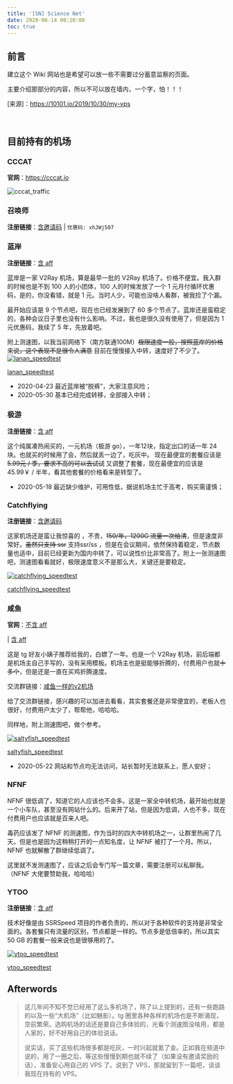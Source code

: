 ```yaml
---
title: '[SN] Science Net'
date: 2020-06-14 00:20:00
toc: true
---
```


## 前言

建立这个 Wiki 网站也是希望可以放一些不需要过分蓄意监察的页面。

主要介绍那部分的内容，所以不可以放在墙内，一个字，怕！！！

[来源]：https://10101.io/2019/10/30/my-vps

<br>

## 目前持有的机场

### CCCAT

**官网**：https://cccat.io

![cccat_traffic](https://i.loli.net/2019/10/27/vyrOdu5Zc9K1bIz.png)





### 召唤师

**注册链接**：[含邀请码](https://10101.io/go/zhs) | `优惠码: xhJWj507`





### 蓝岸

**注册链接**：[含 aff](https://10101.io/go/lanan)

蓝岸是一家 V2Ray 机场，算是最早一批的 V2Ray 机场了。价格不便宜。我入群的时候也是不到 100 人的小团体，100 人的时候发放了一个 1 元月付循环优惠码，是的，你没看错，就是 1 元。当时人少，可能也没啥人看群，被我捡了个漏。

最开始应该是 9 个节点吧，现在也已经发展到了 60 多个节点了。蓝岸还是蛮稳定的，各种会议日子里也没有什么影响。不过，我也是很久没有使用了，但是因为 1 元优惠码，我续了 5 年，先放着吧。

附上测速图，以我当前网络下（南方联通100M）~~极限速度一般，按照蓝岸的价格来说，这个表现不是很令人满意~~ 目前在慢慢接入中转，速度好了不少了。
[![lanan_speedtest](https://10101.io/usr/uploads/2020/06/85693287.png)](https://10101.io/usr/uploads/2020/06/85693287.png)

[lanan_speedtest](https://10101.io/usr/uploads/2020/06/85693287.png)







- 2020-04-23  最近蓝岸被“脱裤”，大家注意风险；
- 2020-05-30  基本已经完成转移，全部接入中转；

### 极游

**注册链接**：[含 aff](https://10101.io/go/jiyou)

这个纯属凑热闹买的，一元机场（极游 go），一年12块，指定出口的话一年 24 块。也就买的时候用了会，然后就丢一边了，吃灰中。
现在最便宜的套餐应该是 ~~5.99元 / 季，要求不高的可以去试试~~ 又调整了套餐，现在最便宜的应该是 45.99￥ / 半年，看其他套餐的价格看来是转型了。





- 2020-05-18  最近缺少维护，可用性低，据说机场主忙于高考，购买需谨慎；

### Catchflying

**注册链接**：[含邀请码](https://10101.io/go/catchflying)

这家机场还是蛮让我惊喜的 ，不贵，~~150/年，1200G 流量一次给清~~，但是速度非常好。~~虽然只支持 ssr~~ 支持ssr/ss ，但是在会议期间，依然保持着稳定，节点数量也适中，目前已经更新为国内中转了，可以说性价比非常高了。附上一张测速图吧，测速图看看就好，极限速度意义不是那么大，关键还是要稳定。

[![catchflying_speedtest](https://10101.io/usr/uploads/2020/06/3628527018.png)](https://10101.io/usr/uploads/2020/06/3628527018.png)

[catchflying_speedtest](https://10101.io/usr/uploads/2020/06/3628527018.png)



### 咸鱼

**官网**：[不含 aff](https://salty-tuna.link/)

 | [含 aff](https://10101.io/go/saltyfish/)

这是 tg 好友小姨子推荐给我的，白嫖了一年。也是一个 V2Ray 机场，前后端都是机场主自己手写的，没有采用模板。机场主也是挺能够折腾的，付费用户也就~~十多个~~，但是还是一直在买鸡折腾速度。

交流群链接：[咸鱼一样的v2机场](https://t.me/joinchat/OWfgWVfGHaJzDjQSKC857A)

给了交流群链接，感兴趣的可以加进去看看，其实套餐还是非常便宜的，老板人也很好，付费用户太少了，帮帮他，哈哈哈。

同样地，附上测速图吧，做个参考。

[![saltyfish_speedtest](https://10101.io/usr/uploads/2020/03/4074974529.png)](https://10101.io/usr/uploads/2020/03/4074974529.png)

[saltyfish_speedtest](https://10101.io/usr/uploads/2020/03/4074974529.png)







- 2020-05-22  网站和节点均无法访问，站长暂时无法联系上，愿人安好；

### NFNF

NFNF 很低调了，知道它的人应该也不会多。这是一家全中转机场，最开始也就是一个小车队，甚至没有网站什么的。后来开了站，但是因为低调，人也不多，现在付费用户也应该就是百来人吧。

毒药应该发了 NFNF 的测速图，作为当时的四大中转机场之一，让群里热闹了几天。但是也是因为这稍稍打开的一点知名度，让 NFNF 被打了一个月。所以，NFNF 也就解散了群继续低调了。

这里就不发测速图了，应该之后会专门写一篇文章，需要注册可以私聊我。（NFNF 大佬要赞助我，哈哈哈）

### YTOO

**注册链接**：[含 aff](https://10101.io/go/ytoo)

技术好像是由 SSRSpeed  项目的作者负责的，所以对于各种软件的支持是非常全面的。各套餐只有流量的区别，节点都是一样的。节点多是低倍率的，所以其实 50 GB  的套餐一般来说也是很够用的了。

[![ytoo_speedtest](https://10101.io/usr/uploads/2020/06/3758256591.png)](https://10101.io/usr/uploads/2020/06/3758256591.png)

[ytoo_speedtest](https://10101.io/usr/uploads/2020/06/3758256591.png)



## Afterwords

> 这几年间不知不觉已经用了这么多机场了，除了以上提到的，还有一些跑路的以及一些“大机场”（比如魅影）。tg 圈里各种各样的机场也是不断涌现，空前繁荣。选购机场的话还是要自己多体验的，光看个测速图没啥用，都是人家的，好不好用自己的体验说话。
>
> 说实话，买了这些机场很多都是吃灰，一时兴起就氪了金。正如我在频道中说的，用了一圈之后，等这些慢慢到期也就不续了（如果没有邀请奖励的话），准备安心用自己的 VPS 了。说到了 VPS，那就留到下一篇吧，谈谈我现在持有的 VPS。